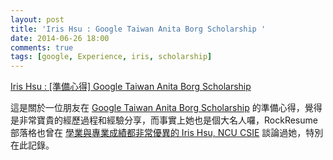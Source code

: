 ```yaml
---
layout: post
title: 'Iris Hsu : Google Taiwan Anita Borg Scholarship '
date: 2014-06-26 18:00
comments: true
tags: [google, Experience, iris, scholarship]
---
```

[Iris Hsu : [準備心得] Google Taiwan Anita Borg Scholarship](http://irishsu2013.blogspot.tw/2014/06/google-taiwan-anita-borg-scholarship.html)

這是關於一位朋友在 [Google Taiwan Anita Borg Scholarship](http://www.google.com.tw/anitaborg/) 的準備心得，覺得是非常寶貴的經歷過程和經驗分享，而事實上她也是個大名人囉，RockResume 部落格也曾在 [學業與專業成績都非常優異的 Iris Hsu, NCU CSIE](http://blog.rockresume.com/2014/04/iris-hsu-ncu-csie.html) 談論過她，特別在此記錄。